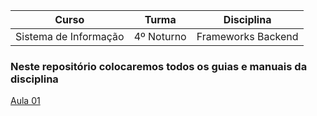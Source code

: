 | Curso | Turma | Disciplina |
|:----------:|:-------------:|:------------:| 
| Sistema de Informação |  4º Noturno | Frameworks Backend |

### Neste repositório colocaremos todos os guias e manuais da disciplina
[Aula 01](https://github.com/sergiopeluzzi/si-4o-nestjs/blob/main/Aula01.md)
